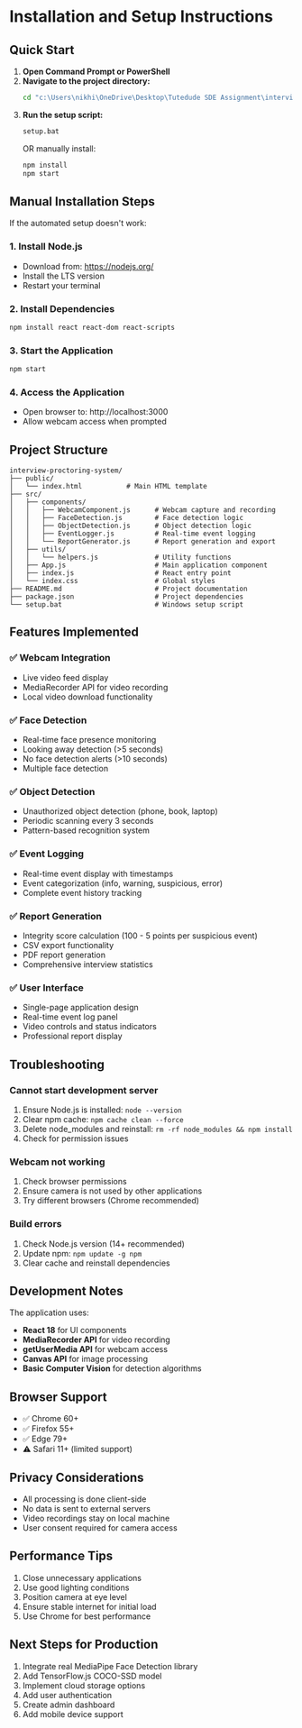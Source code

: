 # Installation and Setup Instructions

## Quick Start

1. **Open Command Prompt or PowerShell**
2. **Navigate to the project directory:**
   ```bash
   cd "c:\Users\nikhi\OneDrive\Desktop\Tutedude SDE Assignment\interview-proctoring-system"
   ```
3. **Run the setup script:**
   ```bash
   setup.bat
   ```
   OR manually install:
   ```bash
   npm install
   npm start
   ```

## Manual Installation Steps

If the automated setup doesn't work:

### 1. Install Node.js
- Download from: https://nodejs.org/
- Install the LTS version
- Restart your terminal

### 2. Install Dependencies
```bash
npm install react react-dom react-scripts
```

### 3. Start the Application
```bash
npm start
```

### 4. Access the Application
- Open browser to: http://localhost:3000
- Allow webcam access when prompted

## Project Structure

```
interview-proctoring-system/
├── public/
│   └── index.html           # Main HTML template
├── src/
│   ├── components/
│   │   ├── WebcamComponent.js      # Webcam capture and recording
│   │   ├── FaceDetection.js        # Face detection logic
│   │   ├── ObjectDetection.js      # Object detection logic
│   │   ├── EventLogger.js          # Real-time event logging
│   │   └── ReportGenerator.js      # Report generation and export
│   ├── utils/
│   │   └── helpers.js              # Utility functions
│   ├── App.js                      # Main application component
│   ├── index.js                    # React entry point
│   └── index.css                   # Global styles
├── README.md                       # Project documentation
├── package.json                    # Project dependencies
└── setup.bat                       # Windows setup script
```

## Features Implemented

### ✅ Webcam Integration
- Live video feed display
- MediaRecorder API for video recording
- Local video download functionality

### ✅ Face Detection
- Real-time face presence monitoring
- Looking away detection (>5 seconds)
- No face detection alerts (>10 seconds)
- Multiple face detection

### ✅ Object Detection  
- Unauthorized object detection (phone, book, laptop)
- Periodic scanning every 3 seconds
- Pattern-based recognition system

### ✅ Event Logging
- Real-time event display with timestamps
- Event categorization (info, warning, suspicious, error)
- Complete event history tracking

### ✅ Report Generation
- Integrity score calculation (100 - 5 points per suspicious event)
- CSV export functionality
- PDF report generation
- Comprehensive interview statistics

### ✅ User Interface
- Single-page application design
- Real-time event log panel
- Video controls and status indicators
- Professional report display

## Troubleshooting

### Cannot start development server
1. Ensure Node.js is installed: `node --version`
2. Clear npm cache: `npm cache clean --force`
3. Delete node_modules and reinstall: `rm -rf node_modules && npm install`
4. Check for permission issues

### Webcam not working
1. Check browser permissions
2. Ensure camera is not used by other applications
3. Try different browsers (Chrome recommended)

### Build errors
1. Check Node.js version (14+ recommended)
2. Update npm: `npm update -g npm`
3. Clear cache and reinstall dependencies

## Development Notes

The application uses:
- **React 18** for UI components
- **MediaRecorder API** for video recording
- **getUserMedia API** for webcam access
- **Canvas API** for image processing
- **Basic Computer Vision** for detection algorithms

## Browser Support

- ✅ Chrome 60+
- ✅ Firefox 55+ 
- ✅ Edge 79+
- ⚠️ Safari 11+ (limited support)

## Privacy Considerations

- All processing is done client-side
- No data is sent to external servers
- Video recordings stay on local machine
- User consent required for camera access

## Performance Tips

1. Close unnecessary applications
2. Use good lighting conditions
3. Position camera at eye level
4. Ensure stable internet for initial load
5. Use Chrome for best performance

## Next Steps for Production

1. Integrate real MediaPipe Face Detection library
2. Add TensorFlow.js COCO-SSD model
3. Implement cloud storage options
4. Add user authentication
5. Create admin dashboard
6. Add mobile device support